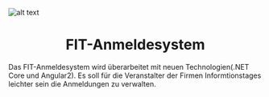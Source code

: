 
![alt text](https://www.htl-leonding.at/uploads/pics/HTL_Logo__klein.JPG)
<h1 align="center"> FIT-Anmeldesystem </h1>

Das FIT-Anmeldesystem wird überarbeitet mit neuen Technologien(.NET Core und Angular2). 
Es soll für die Veranstalter der Firmen Informtionstages leichter sein die Anmeldungen zu verwalten. 




